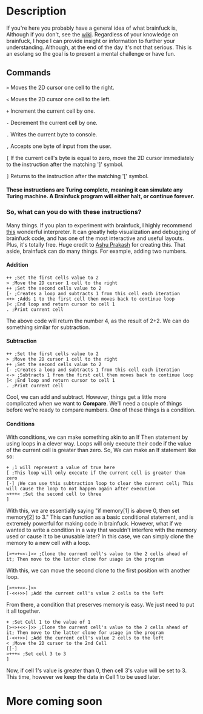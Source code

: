 # Description
If you're here you probably have a general idea of what brainfuck is, Although if you don't, see the [wiki](https://en.wikipedia.org/wiki/Brainfuck).
Regardless of your knowledge on brainfuck, I hope I can provide insight or information to further your understanding. Although, at the end of the day
it's not that serious. This is an esolang so the goal is to present a mental challenge or have fun.

## Commands
`>` Moves the 2D cursor one cell to the right.

`<` Moves the 2D cursor one cell to the left.

`+` Increment the current cell by one.

`-` Decrement the current cell by one.

`.` Writes the current byte to console.

`,` Accepts one byte of input from the user.

`[` If the current cell's byte is equal to zero, move the 2D cursor immediately to the instruction after the matching '\]' symbol.

`]` Returns to the instruction after the matching '\[' symbol.

#### These instructions are Turing complete, meaning it can simulate any Turing machine. A Brainfuck program will either halt, or continue forever.

### So, what can you do with these instructions?

Many things. If you plan to experiment with brainfuck, I highly recommend [this](https://ashupk.github.io/Brainfuck/brainfuck-visualizer-master/) wonderful interpreter.
It can greatly help visualization and debugging of brainfuck code, and has one of the most interactive and useful layouts. Plus, it's totally free. Huge credit to
[Ashu Prakash](https://ashupk.github.io/) for creating this. That aside, brainfuck can do many things. For example, adding two numbers.

#### Addition

```
++ ;Set the first cells value to 2
> ;Move the 2D cursor 1 cell to the right
++ ;Set the second cells value to 2
[- ;Creates a loop and subtracts 1 from this cell each iteration
<+> ;Adds 1 to the first cell then moves back to continue loop
]< ;End loop and return cursor to cell 1
. ;Print current cell
```

The above code will return the number 4, as the result of 2+2. We can do something similar for subtraction.

#### Subtraction

```
++ ;Set the first cells value to 2
> ;Move the 2D cursor 1 cell to the right
++ ;Set the second cells value to 2
[- ;Creates a loop and subtracts 1 from this cell each iteration
<-> ;Subtracts 1 from the first cell then moves back to continue loop
]< ;End loop and return cursor to cell 1
. ;Print current cell
```

Cool, we can add and subtract. However, things get a little more complicated when we want to **Compare**. We'll need a couple of things before we're ready to
compare numbers. One of these things is a condition.

#### Conditions

With conditions, we can make something akin to an If Then statement by using loops in a clever way. Loops will only execute their code
if the value of the current cell is greater than zero. So, We can make an If statement like so:

```
+ ;1 will represent a value of true here
[ ;This loop will only execute if the current cell is greater than zero
[-] ;We can use this subtraction loop to clear the current cell; This will cause the loop to not happen again after execution
>+++< ;Set the second cell to three
]
```

With this, we are essentially saying "if memory\[1] is above 0, then set memory\[2] to 3." This can function as a basic conditional statement,
and is extremely powerful for making code in brainfuck. However, what if we wanted to write a condition in a way that wouldn't interfere with the memory used or
cause it to be unusable later? In this case, we can simply clone the memory to a new cell with a loop.

```
[>+>+<<-]>> ;Clone the current cell's value to the 2 cells ahead of it; Then move to the latter clone for usage in the program
```

With this, we can move the second clone to the first position with another loop.

```
[>+>+<<-]>>
[-<<+>>] ;Add the current cell's value 2 cells to the left
```

From there, a condition that preserves memory is easy. We just need to put it all together.

```
+ ;Set Cell 1 to the value of 1
[>+>+<<-]>> ;Clone the current cell's value to the 2 cells ahead of it; Then move to the latter clone for usage in the program
[-<<+>>] ;Add the current cell's value 2 cells to the left
< ;Move the 2D cursor to the 2nd Cell
[[-]
>+++< ;Set cell 3 to 3
]
```

Now, if cell 1's value is greater than 0, then cell 3's value will be set to 3. This time, however we keep the data in Cell 1 to be used later.

# More coming soon

